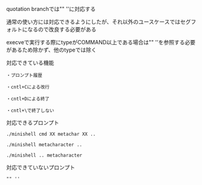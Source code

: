 quotation branchでは"" ''に対応する

通常の使い方には対応できるようにしたが、それ以外のユースケースではセグフォルトになるので改良する必要がある

execveで実行する際にtypeがCOMMAND以上である場合は"" ''を参照する必要があるため除かず、他のtypeでは除く


対応できている機能
    
    ・プロンプト履歴
    
    ・cntl+Cによる改行
    
    ・cntl+Dによる終了

    ・cntl+\で終了しない
    
対応できるプロンプト
    
    ./minishell cmd XX metachar XX ..

    ./minishell metacharacter .. 
    
    ./minishell .. metacharacter

対応できていないプロンプト
    
    "" ''    
    
